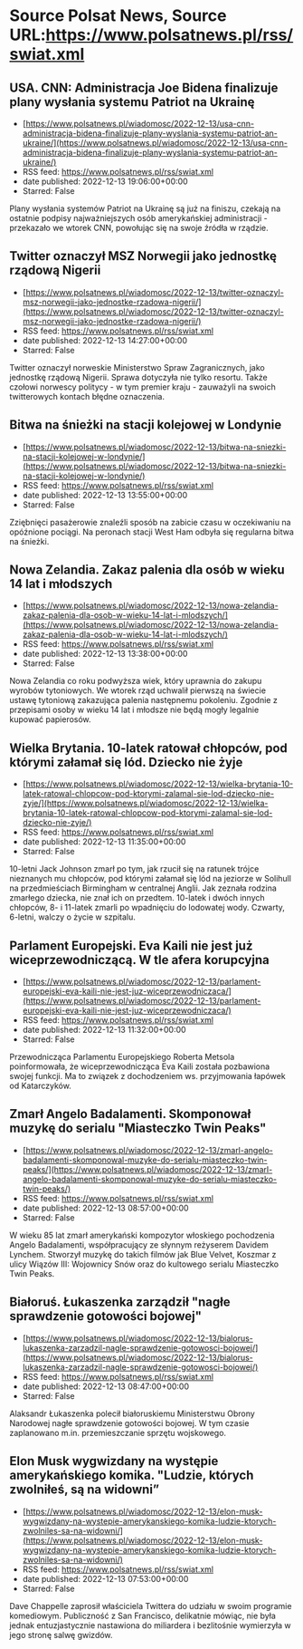 # Source Polsat News, Source URL:https://www.polsatnews.pl/rss/swiat.xml

## USA. CNN: Administracja Joe Bidena finalizuje plany wysłania systemu Patriot na Ukrainę
 - [https://www.polsatnews.pl/wiadomosc/2022-12-13/usa-cnn-administracja-bidena-finalizuje-plany-wyslania-systemu-patriot-an-ukraine/](https://www.polsatnews.pl/wiadomosc/2022-12-13/usa-cnn-administracja-bidena-finalizuje-plany-wyslania-systemu-patriot-an-ukraine/)
 - RSS feed: https://www.polsatnews.pl/rss/swiat.xml
 - date published: 2022-12-13 19:06:00+00:00
 - Starred: False

Plany wysłania systemów Patriot na Ukrainę są już na finiszu, czekają na ostatnie podpisy najważniejszych osób amerykańskiej administracji - przekazało we wtorek CNN, powołując się na swoje źródła w rządzie.

## Twitter oznaczył MSZ Norwegii jako jednostkę rządową Nigerii
 - [https://www.polsatnews.pl/wiadomosc/2022-12-13/twitter-oznaczyl-msz-norwegii-jako-jednostke-rzadowa-nigerii/](https://www.polsatnews.pl/wiadomosc/2022-12-13/twitter-oznaczyl-msz-norwegii-jako-jednostke-rzadowa-nigerii/)
 - RSS feed: https://www.polsatnews.pl/rss/swiat.xml
 - date published: 2022-12-13 14:27:00+00:00
 - Starred: False

Twitter oznaczył norweskie Ministerstwo Spraw Zagranicznych, jako jednostkę rządową Nigerii. Sprawa dotyczyła nie tylko resortu. Także czołowi norwescy politycy - w tym premier kraju - zauważyli na swoich twitterowych kontach błędne oznaczenia.

## Bitwa na śnieżki na stacji kolejowej w Londynie
 - [https://www.polsatnews.pl/wiadomosc/2022-12-13/bitwa-na-sniezki-na-stacji-kolejowej-w-londynie/](https://www.polsatnews.pl/wiadomosc/2022-12-13/bitwa-na-sniezki-na-stacji-kolejowej-w-londynie/)
 - RSS feed: https://www.polsatnews.pl/rss/swiat.xml
 - date published: 2022-12-13 13:55:00+00:00
 - Starred: False

Zziębnięci pasażerowie znaleźli sposób na zabicie czasu w oczekiwaniu na opóźnione pociągi. Na peronach stacji West Ham odbyła się regularna bitwa na śnieżki.

## Nowa Zelandia. Zakaz palenia dla osób w wieku 14 lat i młodszych
 - [https://www.polsatnews.pl/wiadomosc/2022-12-13/nowa-zelandia-zakaz-palenia-dla-osob-w-wieku-14-lat-i-mlodszych/](https://www.polsatnews.pl/wiadomosc/2022-12-13/nowa-zelandia-zakaz-palenia-dla-osob-w-wieku-14-lat-i-mlodszych/)
 - RSS feed: https://www.polsatnews.pl/rss/swiat.xml
 - date published: 2022-12-13 13:38:00+00:00
 - Starred: False

Nowa Zelandia co roku podwyższa wiek, który uprawnia do zakupu wyrobów tytoniowych. We wtorek rząd uchwalił pierwszą na świecie ustawę tytoniową zakazująca palenia następnemu pokoleniu. Zgodnie z przepisami osoby w wieku 14 lat i młodsze nie będą mogły legalnie kupować papierosów.

## Wielka Brytania. 10-latek ratował chłopców, pod którymi załamał się lód. Dziecko nie żyje
 - [https://www.polsatnews.pl/wiadomosc/2022-12-13/wielka-brytania-10-latek-ratowal-chlopcow-pod-ktorymi-zalamal-sie-lod-dziecko-nie-zyje/](https://www.polsatnews.pl/wiadomosc/2022-12-13/wielka-brytania-10-latek-ratowal-chlopcow-pod-ktorymi-zalamal-sie-lod-dziecko-nie-zyje/)
 - RSS feed: https://www.polsatnews.pl/rss/swiat.xml
 - date published: 2022-12-13 11:35:00+00:00
 - Starred: False

10-letni Jack Johnson zmarł po tym, jak rzucił się na ratunek trójce nieznanych mu chłopców, pod którymi załamał się lód na jeziorze w Solihull na przedmieściach Birmingham w centralnej Anglii. Jak zeznała rodzina zmarłego dziecka, nie znał ich on przedtem. 10-latek i dwóch innych chłopców, 8- i 11-latek zmarli po wpadnięciu do lodowatej wody. Czwarty, 6-letni, walczy o życie w szpitalu.

## Parlament Europejski. Eva Kaili nie jest już wiceprzewodniczącą. W tle afera korupcyjna
 - [https://www.polsatnews.pl/wiadomosc/2022-12-13/parlament-europejski-eva-kaili-nie-jest-juz-wiceprzewodniczaca/](https://www.polsatnews.pl/wiadomosc/2022-12-13/parlament-europejski-eva-kaili-nie-jest-juz-wiceprzewodniczaca/)
 - RSS feed: https://www.polsatnews.pl/rss/swiat.xml
 - date published: 2022-12-13 11:32:00+00:00
 - Starred: False

Przewodnicząca Parlamentu Europejskiego Roberta Metsola poinformowała, że wiceprzewodnicząca Eva Kaili została pozbawiona swojej funkcji. Ma to związek z dochodzeniem ws. przyjmowania łapówek od Katarczyków.

## Zmarł Angelo Badalamenti. Skomponował muzykę do serialu "Miasteczko Twin Peaks"
 - [https://www.polsatnews.pl/wiadomosc/2022-12-13/zmarl-angelo-badalamenti-skomponowal-muzyke-do-serialu-miasteczko-twin-peaks/](https://www.polsatnews.pl/wiadomosc/2022-12-13/zmarl-angelo-badalamenti-skomponowal-muzyke-do-serialu-miasteczko-twin-peaks/)
 - RSS feed: https://www.polsatnews.pl/rss/swiat.xml
 - date published: 2022-12-13 08:57:00+00:00
 - Starred: False

W wieku 85 lat zmarł amerykański kompozytor włoskiego pochodzenia Angelo Badalamenti, współpracujący ze słynnym reżyserem Davidem Lynchem. Stworzył muzykę do takich filmów jak Blue Velvet, Koszmar z ulicy Wiązów III: Wojownicy Snów oraz do kultowego serialu Miasteczko Twin Peaks.

## Białoruś. Łukaszenka zarządził "nagłe sprawdzenie gotowości bojowej"
 - [https://www.polsatnews.pl/wiadomosc/2022-12-13/bialorus-lukaszenka-zarzadzil-nagle-sprawdzenie-gotowosci-bojowej/](https://www.polsatnews.pl/wiadomosc/2022-12-13/bialorus-lukaszenka-zarzadzil-nagle-sprawdzenie-gotowosci-bojowej/)
 - RSS feed: https://www.polsatnews.pl/rss/swiat.xml
 - date published: 2022-12-13 08:47:00+00:00
 - Starred: False

Alaksandr Łukaszenka polecił białoruskiemu Ministerstwu Obrony Narodowej nagłe sprawdzenie gotowości bojowej. W tym czasie zaplanowano m.in. przemieszczanie sprzętu wojskowego.

## Elon Musk wygwizdany na występie amerykańskiego komika. "Ludzie, których zwolniłeś, są na widowni”
 - [https://www.polsatnews.pl/wiadomosc/2022-12-13/elon-musk-wygwizdany-na-wystepie-amerykanskiego-komika-ludzie-ktorych-zwolniles-sa-na-widowni/](https://www.polsatnews.pl/wiadomosc/2022-12-13/elon-musk-wygwizdany-na-wystepie-amerykanskiego-komika-ludzie-ktorych-zwolniles-sa-na-widowni/)
 - RSS feed: https://www.polsatnews.pl/rss/swiat.xml
 - date published: 2022-12-13 07:53:00+00:00
 - Starred: False

Dave Chappelle zaprosił właściciela Twittera do udziału w swoim programie komediowym. Publiczność z San Francisco, delikatnie mówiąc, nie była jednak entuzjastycznie nastawiona do miliardera i bezlitośnie wymierzyła w jego stronę salwę gwizdów.
